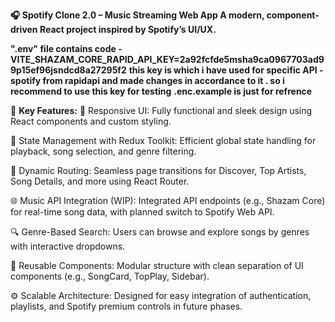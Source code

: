 **🎧 Spotify Clone 2.0 – Music Streaming Web App
A modern, component-driven React project inspired by Spotify’s UI/UX.**

**".env" file contains code - VITE_SHAZAM_CORE_RAPID_API_KEY=2a92fcfde5msha9ca0967703ad99p15ef96jsndcd8a27295f2**
**this key is which i have used for specific API -spotify from rapidapi and made changes in accordance to it . so i recommend to use this key for testing**
**.enc.example is just for refrence**

🔑 **Key Features:**
🎨 Responsive UI: Fully functional and sleek design using React components and custom styling.

🧠 State Management with Redux Toolkit: Efficient global state handling for playback, song selection, and genre filtering.

🔁 Dynamic Routing: Seamless page transitions for Discover, Top Artists, Song Details, and more using React Router.

🌐 Music API Integration (WIP): Integrated API endpoints (e.g., Shazam Core) for real-time song data, with planned switch to Spotify Web API.

🔍 Genre-Based Search: Users can browse and explore songs by genres with interactive dropdowns.

🧩 Reusable Components: Modular structure with clean separation of UI components (e.g., SongCard, TopPlay, Sidebar).

⚙️ Scalable Architecture: Designed for easy integration of authentication, playlists, and Spotify premium controls in future phases.
